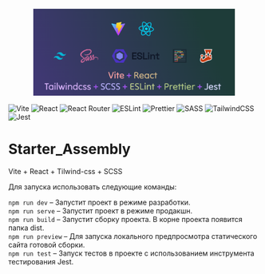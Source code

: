 <p align="center">
  <img src="readme_md/0.png" alt="Alt Text" width="80%">
</p>


![Vite](https://img.shields.io/badge/-Vite-646CFF?logo=vite&logoColor=white&style=for-the-badge)
![React](https://img.shields.io/badge/-React-61DAFB?logo=react&logoColor=white&style=for-the-badge)
![React Router](https://img.shields.io/badge/React_Router-CA4245?style=for-the-badge&logo=react-router&logoColor=white)
![ESLint](https://img.shields.io/badge/ESLint-4B3263?style=for-the-badge&logo=eslint&logoColor=white)
![Prettier](https://img.shields.io/badge/-Prettier-F7B93E?logo=prettier&logoColor=white&style=for-the-badge)
![SASS](https://img.shields.io/badge/SASS-hotpink.svg?style=for-the-badge&logo=SASS&logoColor=white)
![TailwindCSS](https://img.shields.io/badge/tailwindcss-%2338B2AC.svg?style=for-the-badge&logo=tailwind-css&logoColor=white)
![Jest](https://img.shields.io/badge/-Jest-C21325?logo=jest&logoColor=white&style=for-the-badge)

# Starter_Assembly
Vite + React + Tilwind-css + SCSS

Для запуска использовать следующие команды:

`npm run dev`      – Запустит проект в режиме разработки.  
`npm run serve`    – Запустит проект в режиме продакшн.  
`npm run build`    – Запустит сборку проекта. В корне проекта появится папка dist.  
`npm run preview`  – Для запуска локального предпросмотра статического сайта готовой сборки.  
`npm run test`     – Запуск тестов в проекте с использованием инструмента тестирования Jest.  
